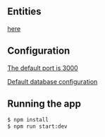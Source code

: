 ## Entities

[here](https://github.com/mhcomp/references-reproduction/tree/master/references-reproduction/src/entities)

## Configuration

[The default port is 3000](https://github.com/mhcomp/references-reproduction/blob/master/references-reproduction/src/main.ts#L6)

[Default database configuration](https://github.com/mhcomp/references-reproduction/blob/master/references-reproduction/src/app.module.ts#L10)

## Running the app

```bash
$ npm install
$ npm run start:dev
```
